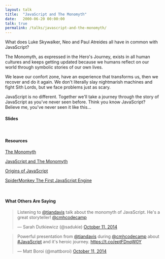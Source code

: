 ```yaml
---
layout: talk
title:  "JavaScript and The Monomyth"
date:   2000-06-20 00:00:00
talk: true
permalink: /talks/javascript-and-the-monomyth/
---
```


What does Luke Skywalker, Neo and Paul Atreides all have in common with JavaScript?

The Monomyth, as expressed in the Hero's Journey, exists in all human cultures and keeps getting updated because we humans reflect on our world through symbolic stories of our own lives.

We leave our confort zone, have an experience that transforms us, then we recover and do it again. We don't literally slay nightmarish machines and fight Sith Lords, but we face problems just as scary.

JavaScript is no different. Together we'll take a journey through the story of JavaScript as you've never seen before. Think you know JavaScript? Believe me, you've never seen it like this...

#### Slides
<p></p>
<script async class="speakerdeck-embed" data-id="6697f7a03472013238ed56e996df704e" data-ratio="1.77777777777778" src="//speakerdeck.com/assets/embed.js"></script>

<br>

#### Resources
[The Monomyth][The Monomyth]

[JavaScript and The Monomyth][JavaScript and The Monomyth]

[Origins of JavaScript][Origins of JavaScript]

[SpiderMonkey The First JavaScript Engine][SpiderMonkey The First JavaScript Engine]

<br>

#### What Others Are Saying
<p></p>
<blockquote class="twitter-tweet tw-align-center" lang="en"><p>Listening to <a href="https://twitter.com/tiandavis">@tiandavis</a> talk about the monomyth of JavaScript. He&#39;s a great storyteller! <a href="https://twitter.com/cmhcodecamp">@cmhcodecamp</a></p>&mdash; Sarah Dutkiewicz (@sadukie) <a href="https://twitter.com/sadukie/status/520946649280303105">October 11, 2014</a></blockquote>

<p></p>
<blockquote class="twitter-tweet tw-align-center" lang="en"><p>Powerful presentation from <a href="https://twitter.com/tiandavis">@tiandavis</a> during <a href="https://twitter.com/cmhcodecamp">@cmhcodecamp</a> about <a href="https://twitter.com/hashtag/JavaScript?src=hash">#JavaScript</a> and it&#39;s heroic journey. <a href="https://t.co/eptFDnqW0Y">https://t.co/eptFDnqW0Y</a></p>&mdash; Matt Boroi (@mattboroi) <a href="https://twitter.com/mattboroi/status/520965900393275393">October 11, 2014</a></blockquote>


<script async src="//platform.twitter.com/widgets.js" charset="utf-8"></script>


[The Monomyth]: https://en.wikipedia.org/wiki/The_Hero_with_a_Thousand_Faces
[JavaScript and The Monomyth]: https://tiandavis.com/posts/javascript-and-the-monomyth
[Origins of JavaScript]: https://news.ycombinator.com/item?id=2783060
[SpiderMonkey The First JavaScript Engine]: https://brendaneich.com/2011/06/new-javascript-engine-module-owner/




